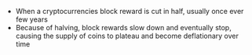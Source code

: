 - When a cryptocurrencies block reward is cut in half, usually once ever few years
- Because of halving, block rewards slow down and eventually stop, causing the supply of coins to plateau and become deflationary over time
